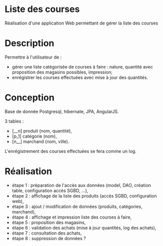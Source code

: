 # Liste des courses

Réalisation d'une application Web permettant de gérer la liste des courses

# Description

Permettre à l'utilisateur de :
 - gérer une liste catégorisée de courses à faire : nature, quantité avec proposition des magasins possibles, impression;
 - enrégistrer les courses effectuées avec mise à jour des quantités.
 
# Conception
 
Base de donnée Postgresql, hibernate, JPA, AngularJS.
 
3 tables : 
  - [__n] produit (nom, quantité),
  - [p_1] catégorie (nom),
  - [n__] marchand (nom, ville).
   
L'enrégistrement des courses effectuées se fera comme un log.
   
# Réalisation

 - étape 1 : préparation de l'accès aux données (model, DAO, création table, configuration accès SGBD, ...),
 - étape 2 : affichage de la liste des produits (accès SGBD, configuration web),
 - étape 3 : ajout / modification de données (produits, catégories, marchand),
 - étape 4 : affichage et impression liste des courses à faire,
 - étape 5 : proposition des magasins,
 - étape 6 : validation des achats (mise à jour quantités, log des achats),
 - étape 7 : consultation des achats,
 - étape 8 : suppression de données ?